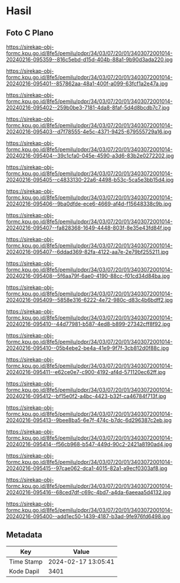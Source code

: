 # Hasil

## Foto C Plano

https://sirekap-obj-formc.kpu.go.id/8fe5/pemilu/pdpr/34/03/07/20/01/3403072001014-20240216-095359--816c5ebd-d15d-404b-88a1-9b90d3ada220.jpg

https://sirekap-obj-formc.kpu.go.id/8fe5/pemilu/pdpr/34/03/07/20/01/3403072001014-20240216-095401--857862aa-48a1-400f-a099-63fcf1a2e47a.jpg

https://sirekap-obj-formc.kpu.go.id/8fe5/pemilu/pdpr/34/03/07/20/01/3403072001014-20240216-095402--259b0be3-7181-4da8-8faf-5d4d8bcdb7c7.jpg

https://sirekap-obj-formc.kpu.go.id/8fe5/pemilu/pdpr/34/03/07/20/01/3403072001014-20240216-095403--d7f78555-4e5c-4371-9425-679555729a16.jpg

https://sirekap-obj-formc.kpu.go.id/8fe5/pemilu/pdpr/34/03/07/20/01/3403072001014-20240216-095404--39c1cfa0-045e-4590-a3d6-83b2e0272202.jpg

https://sirekap-obj-formc.kpu.go.id/8fe5/pemilu/pdpr/34/03/07/20/01/3403072001014-20240216-095405--c4833130-22a6-4498-b53c-5ca5e3bb15d4.jpg

https://sirekap-obj-formc.kpu.go.id/8fe5/pemilu/pdpr/34/03/07/20/01/3403072001014-20240216-095406--9ba0dfde-ece6-4669-af4d-f15648338c9b.jpg

https://sirekap-obj-formc.kpu.go.id/8fe5/pemilu/pdpr/34/03/07/20/01/3403072001014-20240216-095407--fa828368-1649-4448-803f-8e35e43fd84f.jpg

https://sirekap-obj-formc.kpu.go.id/8fe5/pemilu/pdpr/34/03/07/20/01/3403072001014-20240216-095407--6ddad369-82fa-4122-aa7e-2e79bf255211.jpg

https://sirekap-obj-formc.kpu.go.id/8fe5/pemilu/pdpr/34/03/07/20/01/3403072001014-20240216-095408--5f6aa79f-6ae0-4190-88cc-f01cd34d84ba.jpg

https://sirekap-obj-formc.kpu.go.id/8fe5/pemilu/pdpr/34/03/07/20/01/3403072001014-20240216-095409--5858e316-6222-4e72-980c-d83c4b6bdff2.jpg

https://sirekap-obj-formc.kpu.go.id/8fe5/pemilu/pdpr/34/03/07/20/01/3403072001014-20240216-095410--44d77981-b587-4ed8-b899-27342cff8f92.jpg

https://sirekap-obj-formc.kpu.go.id/8fe5/pemilu/pdpr/34/03/07/20/01/3403072001014-20240216-095410--05b4ebe2-be4a-41e9-9f7f-3cb812d0f88c.jpg

https://sirekap-obj-formc.kpu.go.id/8fe5/pemilu/pdpr/34/03/07/20/01/3403072001014-20240216-095411--e62ce0e7-c900-4192-af4d-571120ec62ff.jpg

https://sirekap-obj-formc.kpu.go.id/8fe5/pemilu/pdpr/34/03/07/20/01/3403072001014-20240216-095412--bf15e0f2-a4bc-4423-b32f-ca46784f713f.jpg

https://sirekap-obj-formc.kpu.go.id/8fe5/pemilu/pdpr/34/03/07/20/01/3403072001014-20240216-095413--9bee8ba5-6e7f-474c-b7dc-6d296387c2eb.jpg

https://sirekap-obj-formc.kpu.go.id/8fe5/pemilu/pdpr/34/03/07/20/01/3403072001014-20240216-095414--f56cb968-b547-449d-90c2-2421a8190ad4.jpg

https://sirekap-obj-formc.kpu.go.id/8fe5/pemilu/pdpr/34/03/07/20/01/3403072001014-20240216-095415--97cae062-dca1-4015-82a1-a9ecf0303af8.jpg

https://sirekap-obj-formc.kpu.go.id/8fe5/pemilu/pdpr/34/03/07/20/01/3403072001014-20240216-095416--68ced7df-c69c-4bd7-a4da-6aeeaa5d4132.jpg

https://sirekap-obj-formc.kpu.go.id/8fe5/pemilu/pdpr/34/03/07/20/01/3403072001014-20240216-095400--add1ec50-1439-4187-b3ad-9fe976fd6498.jpg


## Metadata

| Key        | Value               |
| ---------- | ------------------- |
| Time Stamp | 2024-02-17 13:05:41 |
| Kode Dapil | 3401                |



